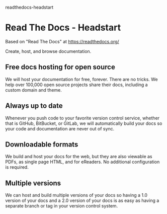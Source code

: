 readthedocs-headstart
# Read The Docs - Headstart

Based on "Read The Docs" at https://readthedocs.org/

Create, host, and browse documentation.

##  Free docs hosting for open source
We will host your documentation for free, forever. There are no tricks. We help over 100,000 open source projects share their docs, including a custom domain and theme.

## Always up to date
Whenever you push code to your favorite version control service, whether that is GitHub, BitBucket, or GitLab, we will automatically build your docs so your code and documentation are never out of sync.

## Downloadable formats
We build and host your docs for the web, but they are also viewable as PDFs, as single page HTML, and for eReaders. No additional configuration is required.

## Multiple versions
We can host and build multiple versions of your docs so having a 1.0 version of your docs and a 2.0 version of your docs is as easy as having a separate branch or tag in your version control system.

